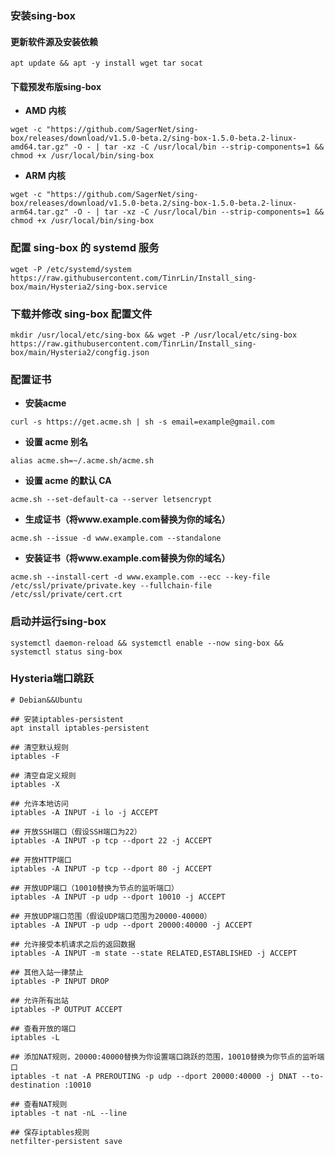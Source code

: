 ### **安装sing-box**
#### **更新软件源及安装依赖**
```
apt update && apt -y install wget tar socat
```
#### **下载预发布版sing-box**
- **AMD 内核**
```
wget -c "https://github.com/SagerNet/sing-box/releases/download/v1.5.0-beta.2/sing-box-1.5.0-beta.2-linux-amd64.tar.gz" -O - | tar -xz -C /usr/local/bin --strip-components=1 && chmod +x /usr/local/bin/sing-box
```
- **ARM 内核**
```
wget -c "https://github.com/SagerNet/sing-box/releases/download/v1.5.0-beta.2/sing-box-1.5.0-beta.2-linux-arm64.tar.gz" -O - | tar -xz -C /usr/local/bin --strip-components=1 && chmod +x /usr/local/bin/sing-box
```
### **配置 sing-box 的 systemd 服务**
```
wget -P /etc/systemd/system https://raw.githubusercontent.com/TinrLin/Install_sing-box/main/Hysteria2/sing-box.service
```
### **下载并修改 sing-box 配置文件**
```
mkdir /usr/local/etc/sing-box && wget -P /usr/local/etc/sing-box https://raw.githubusercontent.com/TinrLin/Install_sing-box/main/Hysteria2/congfig.json
```
### **配置证书**
- **安装acme**
```
curl -s https://get.acme.sh | sh -s email=example@gmail.com
```
- **设置 acme 别名**
```
alias acme.sh=~/.acme.sh/acme.sh
```
- **设置 acme 的默认 CA**
```
acme.sh --set-default-ca --server letsencrypt
```
- **生成证书（将www.example.com替换为你的域名）**
```
acme.sh --issue -d www.example.com --standalone
```
- **安装证书（将www.example.com替换为你的域名）**
```
acme.sh --install-cert -d www.example.com --ecc --key-file /etc/ssl/private/private.key --fullchain-file /etc/ssl/private/cert.crt
```
### **启动并运行sing-box**
```
systemctl daemon-reload && systemctl enable --now sing-box && systemctl status sing-box
```
### **Hysteria端口跳跃**
```
# Debian&&Ubuntu

## 安装iptables-persistent
apt install iptables-persistent

## 清空默认规则
iptables -F

## 清空自定义规则
iptables -X

## 允许本地访问
iptables -A INPUT -i lo -j ACCEPT

## 开放SSH端口（假设SSH端口为22）
iptables -A INPUT -p tcp --dport 22 -j ACCEPT

## 开放HTTP端口
iptables -A INPUT -p tcp --dport 80 -j ACCEPT

## 开放UDP端口（10010替换为节点的监听端口）
iptables -A INPUT -p udp --dport 10010 -j ACCEPT

## 开放UDP端口范围（假设UDP端口范围为20000-40000）
iptables -A INPUT -p udp --dport 20000:40000 -j ACCEPT

## 允许接受本机请求之后的返回数据
iptables -A INPUT -m state --state RELATED,ESTABLISHED -j ACCEPT

## 其他入站一律禁止
iptables -P INPUT DROP

## 允许所有出站
iptables -P OUTPUT ACCEPT

## 查看开放的端口
iptables -L

## 添加NAT规则，20000:40000替换为你设置端口跳跃的范围，10010替换为你节点的监听端口
iptables -t nat -A PREROUTING -p udp --dport 20000:40000 -j DNAT --to-destination :10010

## 查看NAT规则
iptables -t nat -nL --line

## 保存iptables规则
netfilter-persistent save
```
